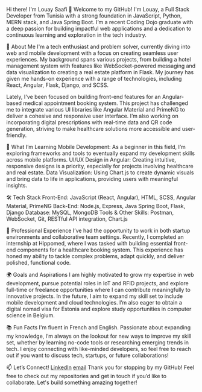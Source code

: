 Hi there! I'm Louay Saafi 👋
Welcome to my GitHub! I'm Louay, a Full Stack Developer from Tunisia with a strong foundation in JavaScript, Python, MERN stack, and Java Spring Boot. I’m a recent Coding Dojo graduate with a deep passion for building impactful web applications and a dedication to continuous learning and exploration in the tech industry.

🚀 About Me
I'm a tech enthusiast and problem solver, currently diving into web and mobile development with a focus on creating seamless user experiences. My background spans various projects, from building a hotel management system with features like WebSocket-powered messaging and data visualization to creating a real estate platform in Flask. My journey has given me hands-on experience with a range of technologies, including React, Angular, Flask, Django, and SCSS.

Lately, I've been focused on building front-end features for an Angular-based medical appointment booking system. This project has challenged me to integrate various UI libraries like Angular Material and PrimeNG to deliver a cohesive and responsive user interface. I’m also working on incorporating digital prescriptions with real-time data and QR code generation, striving to make healthcare solutions more accessible and user-friendly.

🌱 What I’m Learning
Mobile Development: As a beginner in this field, I’m exploring frameworks and tools to eventually expand my development skills across mobile platforms.
UI/UX Design in Angular: Creating intuitive, responsive designs is a priority, especially for projects involving healthcare and real estate.
Data Visualization: Using Chart.js to create dynamic visuals and bring data to life in applications, providing users with meaningful insights.

🛠️ Tech Stack
Front-End: JavaScript (React, Angular), HTML, SCSS, Angular Material, PrimeNG
Back-End: Node.js, Express, Java Spring Boot, Flask, Django
Database: MySQL, MongoDB
Tools & Other Skills: Postman, WebSocket, Git, RESTful API integration, Chart.js

💼 Professional Experience
I’ve had the opportunity to work in both startup environments and collaborative team settings. Recently, I completed an internship at Hippomed, where I was tasked with building essential front-end components for a healthcare booking system. This experience has honed my ability to tackle complex problems, adapt quickly, and deliver polished, functional code.

🌍 Goals and Aspirations
I am highly motivated to grow my expertise in web development, pursue potential roles in IoT and RFID projects, and explore full-time or freelance opportunities where I can contribute meaningfully to innovative projects. In the future, I aim to expand my skill set to include mobile development and cloud technologies. I’m also eager to obtain a digital nomad visa for Estonia and explore study opportunities in computer science in Belgium.

📚 Fun Facts
I'm fluent in French and English.
Passionate about expanding my knowledge, I’m always on the lookout for new ways to improve my skill set, whether by learning no-code tools or researching emerging trends in tech.
I enjoy connecting with like-minded developers, so feel free to reach out if you want to discuss tech, startups, or future collaborations!

📫 Let’s Connect!
[LinkedIn](https://www.linkedin.com/in/louay-saafi-4b4321297/)
[email](louaysaafi60@gmail.com)
Thank you for stopping by my GitHub! Feel free to check out my repositories and get in touch if you’d like to collaborate. Let's build something amazing together!
